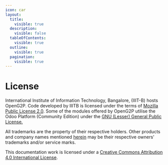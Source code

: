 ```yaml
---
icon: car
layout:
  title:
    visible: true
  description:
    visible: false
  tableOfContents:
    visible: true
  outline:
    visible: true
  pagination:
    visible: true
---
```


# License

International Institute of Information Technology, Bangalore, (IIIT-B) hosts OpenG2P. Code developed by IIITB is licensed under the terms of [Mozilla Public License 2.0](https://www.mozilla.org/en-US/MPL/2.0/). Some of the modules offered by OpenG2P utilise the Odoo Platform (Community Edition) under the [GNU (Lesser) General Public License.](https://www.gnu.org/licenses/lgpl-3.0.en.html)

All trademarks are the property of their respective holders. Other products and company names mentioned [herein](https://github.com/OpenG2P) may be their respective owners' trademarks and/or service marks.

This documentation work is licensed under a [Creative Commons Attribution 4.0 International License](https://creativecommons.org/licenses/by/4.0/).

<figure><img src="../.gitbook/assets/creative-commons-logo.svg" alt=""><figcaption></figcaption></figure>

